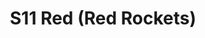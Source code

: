 ---
title: S11 Red (Red Rockets)
permalink: "/teams/s11-red"
teamslug: s11-red
members:
- Howard Yuan - Captain
- Sheerod Wilkerson - QB
- Billy Buntin
- Matt Gander
- Vikas Kumar
- Joseph Lee
- Jared Lucas
- Brandon McCullough
- Alex Payne
- Chuck Phipps
- John Piedrahita
- Andrew Sorkin
- Patrick Tangney
- ''
teamid: 942
name: S11 Red
color: Red Rockets
division: ''
---